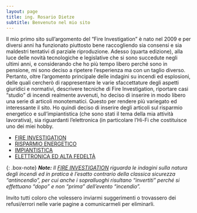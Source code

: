 ```yaml
---
layout: page
title: ing. Rosario Dietze
subtitle: Benvenuto nel mio sito
---
```


Il mio primo sito sull’argomento del “Fire Investigation” è nato nel 2009 e per diversi anni ha funzionato piuttosto bene raccogliendo sia consensi e sia maldestri tentativi di parziale riproduzione.
Adesso (quarta edizione), alla luce delle novità tecnologiche e legislative che si sono succedute negli ultimi anni, e considerando che ho più tempo libero perché sono in pensione, mi sono deciso a ripetere l’esperienza ma con un taglio diverso.
Pertanto, oltre l’argomento principale delle indagini su incendi ed esplosioni, delle quali cercherò di rappresentare le varie sfaccettature degli aspetti giuridici e normativi, descrivere tecniche di Fire Investigation, riportare casi “studio” di incendi realmente avvenuti, ho deciso di inserire in modo libero una serie di articoli monotematici.
Questo per rendere più variegato ed interessante il sito. Ho quindi deciso di inserire degli articoli sul risparmio energetico e sull’impiantistica (che sono stati il tema della mia attività lavorativa), sia riguardanti l’elettronica (in particolare l’Hi-Fi che costituisce uno dei miei hobby.
- [FIRE INVESTIGATION](tags#fire_investigation)
- [RISPARMIO ENERGETICO](tags#risparmio_energetico)
- [IMPIANTISTICA](tags#impiantistica)
- [ELETTRONICA ED ALTA FEDELTÀ](tags#elettronica)

{: .box-note}
***Note:** Il [FIRE INVESTIGATION](tags#fire_investigation) riguarda le indagini sulla natura degli incendi ed in pratica è l’esatto contrario della classica sicurezza “antincendio”, per cui anche i sopralluoghi risultano “invertiti” perché si effettuano “dopo” e non “prima” dell’evento “incendio”.*

Invito tutti coloro che volessero inviarmi suggerimenti o trovassero dei refusi/errori nelle varie pagine a comunicarmeli per eliminarli.
